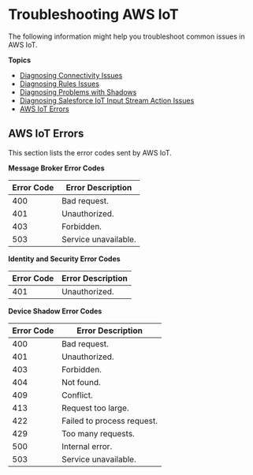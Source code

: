# Troubleshooting AWS IoT<a name="iot_troubleshooting"></a>

The following information might help you troubleshoot common issues in AWS IoT\.

**Topics**
+ [Diagnosing Connectivity Issues](diagnosing-connectivity-issues.md)
+ [Diagnosing Rules Issues](diagnosing-rules.md)
+ [Diagnosing Problems with Shadows](diagnosing-shadows.md)
+ [Diagnosing Salesforce IoT Input Stream Action Issues](diagnosing-salesforce.md)
+ [AWS IoT Errors](#iot-errors)

## AWS IoT Errors<a name="iot-errors"></a>

This section lists the error codes sent by AWS IoT\. 


**Message Broker Error Codes**  

| Error Code | Error Description | 
| --- | --- | 
| 400 | Bad request\. | 
| 401 | Unauthorized\. | 
| 403 | Forbidden\. | 
| 503 | Service unavailable\. | 


**Identity and Security Error Codes**  

| Error Code | Error Description | 
| --- | --- | 
| 401 | Unauthorized\. | 


**Device Shadow Error Codes**  

| Error Code | Error Description | 
| --- | --- | 
| 400 | Bad request\. | 
| 401 | Unauthorized\. | 
| 403 | Forbidden\. | 
| 404 | Not found\. | 
| 409 | Conflict\. | 
| 413 | Request too large\. | 
| 422 | Failed to process request\. | 
| 429 | Too many requests\. | 
| 500 | Internal error\. | 
| 503 | Service unavailable\. | 